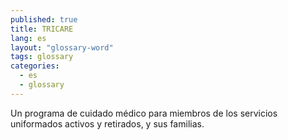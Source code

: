 ```yaml
---
published: true
title: TRICARE
lang: es
layout: "glossary-word"
tags: glossary
categories:
  - es
  - glossary
---
```


Un programa de cuidado médico para miembros de los servicios uniformados activos y retirados, y sus familias.
